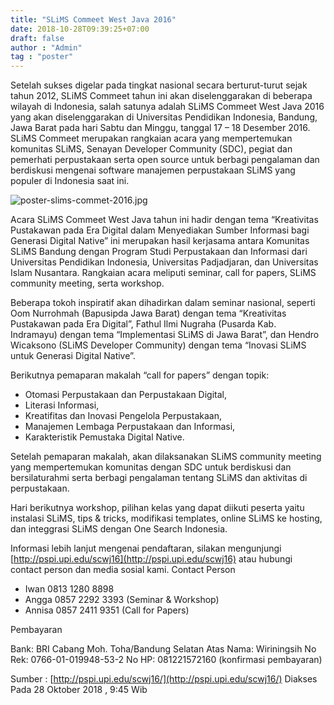```yaml
---
title: "SLiMS Commeet West Java 2016"
date: 2018-10-28T09:39:25+07:00
draft: false
author : "Admin"
tag : "poster"
---
```


Setelah sukses digelar pada tingkat nasional secara berturut-turut sejak tahun 2012, SLiMS Commeet tahun ini akan diselenggarakan di beberapa wilayah di Indonesia, salah satunya adalah SLiMS Commeet West Java 2016 yang akan diselenggarakan di Universitas Pendidikan Indonesia, Bandung, Jawa Barat pada hari Sabtu dan Minggu, tanggal 17 – 18 Desember 2016. SLiMS Commeet merupakan rangkaian acara yang mempertemukan komunitas SLiMS, Senayan Developer Community (SDC), pegiat dan pemerhati perpustakaan serta open source untuk berbagi pengalaman dan berdiskusi mengenai software manajemen perpustakaan SLiMS yang populer di Indonesia saat ini.

![poster-slims-commet-2016.jpg](/assets/poster-slims-commet-2016.jpg)

Acara SLiMS Commeet West Java tahun ini hadir dengan tema “Kreativitas Pustakawan pada Era Digital dalam Menyediakan Sumber Informasi bagi Generasi Digital Native” ini merupakan hasil kerjasama antara Komunitas SLiMS Bandung dengan Program Studi Perpustakaan dan Informasi dari Universitas Pendidikan Indonesia, Universitas Padjadjaran, dan Universitas Islam Nusantara. Rangkaian acara meliputi seminar, call for papers, SLiMS community meeting, serta workshop.

Beberapa tokoh inspiratif akan dihadirkan dalam seminar nasional, seperti Oom Nurrohmah (Bapusipda Jawa Barat) dengan tema “Kreativitas Pustakawan pada Era Digital”, Fathul Ilmi Nugraha (Pusarda Kab. Indramayu) dengan tema “Implementasi SLiMS di Jawa Barat”, dan Hendro Wicaksono (SLiMS Developer Community) dengan tema “Inovasi SLiMS untuk Generasi Digital Native”.

Berikutnya pemaparan makalah “call for papers” dengan topik:

* Otomasi Perpustakaan dan Perpustakaan Digital,
* Literasi Informasi,
* Kreatifitas dan Inovasi Pengelola Perpustakaan,
* Manajemen Lembaga Perpustakaan dan Informasi,
* Karakteristik Pemustaka Digital Native.

Setelah pemaparan makalah, akan dilaksanakan SLiMS community meeting yang mempertemukan komunitas dengan SDC untuk berdiskusi dan bersilaturahmi serta berbagi pengalaman tentang SLiMS dan aktivitas di perpustakaan.

Hari berikutnya workshop, pilihan kelas yang dapat diikuti peserta yaitu instalasi SLiMS, tips & tricks, modifikasi templates, online SLiMS ke hosting, dan integgrasi SLiMS dengan One Search Indonesia.

Informasi lebih lanjut mengenai pendaftaran, silakan mengunjungi [http://pspi.upi.edu/scwj16](http://pspi.upi.edu/scwj16) atau hubungi contact person dan media sosial kami.
Contact Person

* Iwan 0813 1280 8898
* Angga 0857 2292 3393 (Seminar & Workshop)
* Annisa 0857 2411 9351 (Call for Papers)

Pembayaran

Bank: BRI Cabang Moh. Toha/Bandung Selatan
Atas Nama: Wiriningsih
No Rek: 0766-01-019948-53-2
No HP: 081221572160 (konfirmasi pembayaran)

Sumber : [http://pspi.upi.edu/scwj16/](http://pspi.upi.edu/scwj16/) Diakses Pada 28 Oktober 2018 , 9:45 Wib
